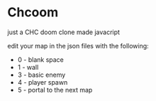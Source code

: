 # Chcoom

just a CHC doom clone made javacript

edit your map in the json files with the following:
* 0 - blank space
* 1 - wall
* 3 - basic enemy
* 4 - player spawn
* 5 - portal to the next map
